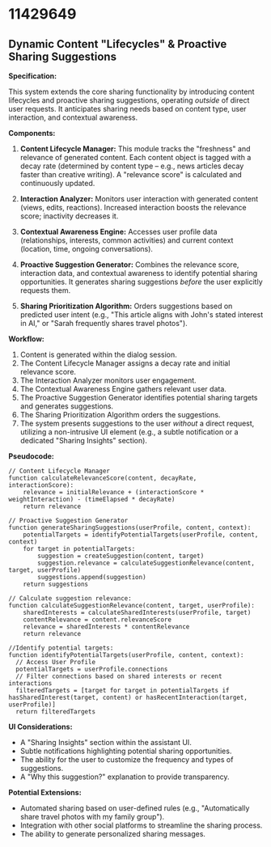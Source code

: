 # 11429649

## Dynamic Content "Lifecycles" & Proactive Sharing Suggestions

**Specification:**

This system extends the core sharing functionality by introducing content lifecycles and proactive sharing suggestions, operating *outside* of direct user requests. It anticipates sharing needs based on content type, user interaction, and contextual awareness.

**Components:**

1.  **Content Lifecycle Manager:** This module tracks the "freshness" and relevance of generated content. Each content object is tagged with a decay rate (determined by content type – e.g., news articles decay faster than creative writing).  A "relevance score" is calculated and continuously updated.

2.  **Interaction Analyzer:**  Monitors user interaction with generated content (views, edits, reactions). Increased interaction boosts the relevance score; inactivity decreases it.

3.  **Contextual Awareness Engine:** Accesses user profile data (relationships, interests, common activities) and current context (location, time, ongoing conversations).

4.  **Proactive Suggestion Generator:**  Combines the relevance score, interaction data, and contextual awareness to identify potential sharing opportunities.  It generates sharing suggestions *before* the user explicitly requests them.

5.  **Sharing Prioritization Algorithm:** Orders suggestions based on predicted user intent (e.g., "This article aligns with John's stated interest in AI," or "Sarah frequently shares travel photos").

**Workflow:**

1.  Content is generated within the dialog session.
2.  The Content Lifecycle Manager assigns a decay rate and initial relevance score.
3.  The Interaction Analyzer monitors user engagement.
4.  The Contextual Awareness Engine gathers relevant user data.
5.  The Proactive Suggestion Generator identifies potential sharing targets and generates suggestions.
6.  The Sharing Prioritization Algorithm orders the suggestions.
7.  The system presents suggestions to the user *without* a direct request, utilizing a non-intrusive UI element (e.g., a subtle notification or a dedicated "Sharing Insights" section).

**Pseudocode:**

```
// Content Lifecycle Manager
function calculateRelevanceScore(content, decayRate, interactionScore):
    relevance = initialRelevance + (interactionScore * weightInteraction) - (timeElapsed * decayRate)
    return relevance

// Proactive Suggestion Generator
function generateSharingSuggestions(userProfile, content, context):
    potentialTargets = identifyPotentialTargets(userProfile, content, context)
    for target in potentialTargets:
        suggestion = createSuggestion(content, target)
        suggestion.relevance = calculateSuggestionRelevance(content, target, userProfile)
        suggestions.append(suggestion)
    return suggestions

// Calculate suggestion relevance:
function calculateSuggestionRelevance(content, target, userProfile):
    sharedInterests = calculateSharedInterests(userProfile, target)
    contentRelevance = content.relevanceScore
    relevance = sharedInterests * contentRelevance
    return relevance

//Identify potential targets:
function identifyPotentialTargets(userProfile, content, context):
  // Access User Profile
  potentialTargets = userProfile.connections
  // Filter connections based on shared interests or recent interactions
  filteredTargets = [target for target in potentialTargets if hasSharedInterest(target, content) or hasRecentInteraction(target, userProfile)]
  return filteredTargets
```

**UI Considerations:**

*   A "Sharing Insights" section within the assistant UI.
*   Subtle notifications highlighting potential sharing opportunities.
*   The ability for the user to customize the frequency and types of suggestions.
*   A "Why this suggestion?" explanation to provide transparency.

**Potential Extensions:**

*   Automated sharing based on user-defined rules (e.g., "Automatically share travel photos with my family group").
*   Integration with other social platforms to streamline the sharing process.
*   The ability to generate personalized sharing messages.